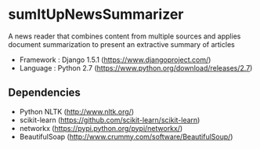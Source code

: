 sumItUpNewsSummarizer
=====================

A news reader that combines content from multiple sources and applies document summarization to present an extractive summary of articles

* Framework : Django 1.5.1 (https://www.djangoproject.com/)
* Language : Python 2.7 (https://www.python.org/download/releases/2.7)


Dependencies
-------------------------------------

* Python NLTK (http://www.nltk.org/)
* scikit-learn (https://github.com/scikit-learn/scikit-learn)
* networkx (https://pypi.python.org/pypi/networkx/)
* BeautifulSoap (http://www.crummy.com/software/BeautifulSoup/)


        
